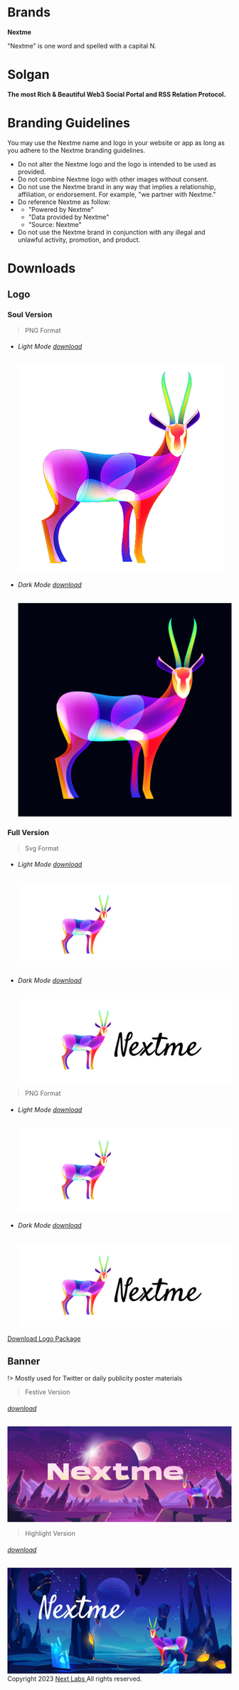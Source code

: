 # Brands

<strong>Nextme</strong>

<p>"Nextme" is one word and spelled with a capital N.</p>

# Solgan

<strong>The most Rich & Beautiful Web3 Social Portal and RSS Relation Protocol.</strong>

# Branding Guidelines

<p>You may use the Nextme name and logo in your website or app as long as you adhere to the Nextme branding guidelines.</p>

<ul class='pb-8'>
  <li>Do not alter the Nextme logo and the logo is intended to be used as provided.</li>
  <li>Do not combine Nextme logo with other images without consent.</li>
  <li>Do not use the Nextme brand in any way that implies a relationship, affiliation, or endorsement. For example, "we partner with Nextme."</li>
  <li>Do reference Nextme as follow:</li>
  <li>
    <ul class='list-disc'>
      <li>"Powered by Nextme"</li>
      <li>"Data provided by Nextme"</li>
      <li>"Source: Nextme"</li>
    </ul>
  </li>
  <li>Do not use the Nextme brand in conjunction with any illegal and unlawful activity, promotion, and product.</li>
</ul>

# Downloads

## Logo

### Soul Version

> PNG Format

<ul class='flex sm:gap-x-8'>
  <li>
    <h6 class='pb-4'>Light Mode
      <a class='ml-1' href='assets/images/logo/logo.png' download='Nextme_Logo_Light'>download</a>
    </h6>
    <img class='rounded-md' src='assets/images/logo/logo.png' />
  </li>
  <li>
    <h6 class='pb-4'>Dark Mode
     <a class='ml-1' href='assets/images/logo/logo_dark.png' download='Nextme_Logo_Dark'>download</a>
    </h6>
    <img class='rounded-md' src='assets/images/logo/logo_dark.png' />
  </li>
</ul>

### Full Version

> Svg Format

<ul class='flex sm:gap-x-8'>
  <li>
    <h6 class='pb-4'>Light Mode
      <a class='ml-1' href='assets/images/logo/logo_pro.svg' download='Nextme_Logo_Pro_Light'>download</a>
    </h6>
    <img class='rounded-md bg-black' src='assets/images/logo/logo_pro.svg' />
  </li>
  <li>
    <h6 class='pb-4'>Dark Mode
      <a class='ml-1' href='assets/images/logo/logo_pro_dark.svg' download='Nextme_Logo_Pro_Dark'>download</a>
    </h6>
    <img class='rounded-md bg-white' src='assets/images/logo/logo_pro_dark.svg' />
  </li>
</ul>

> PNG Format

<ul class='flex sm:gap-x-8'>
  <li>
    <h6 class='pb-4'>Light Mode
      <a class='ml-1' href='assets/images/logo/logo_pro.png' download='Nextme_Logo_Pro_Light'>download</a>
    </h6>
    <img class='rounded-md bg-black' src='assets/images/logo/logo_pro.png' />
  </li>
  <li>
    <h6 class='pb-4'>Dark Mode
      <a class='ml-1' href='assets/images/logo/logo_pro_dark.png' download='Nextme_Logo_Pro_Dark'>download</a>
    </h6>
    <img class='rounded-md bg-white' src='assets/images/logo/logo_pro_dark.png' />
  </li>
</ul>

<section class='pt-16 pb-6 text-center'>
<a class='bg-black p-4 px-8 rounded-full' href='assets/images/logo.zip' download='Nextme_Logo'>Download Logo Package</a>
</section>

## Banner

!> Mostly used for Twitter or daily publicity poster materials

> Festive Version

<section>
  <h6 class='pb-4'>
    <a class='ml-1' href='assets/images/banner/Brand_Banner_01.jpg' download='Nextme_Brand_Banner_01'>download</a>
  </h6>
  <img class='rounded-lg' src='assets/images/banner/Brand_Banner_01.jpg' />
</section>

> Highlight Version

<section>
  <h6 class='pb-4'>
    <a class='ml-1' href='assets/images/banner/Brand_Banner_02.jpg' download='Nextme_Brand_Banner_02'>download</a>
  </h6>
  <img class='rounded-lg' src='assets/images/banner/Brand_Banner_02.jpg' />
</section>

<footer class='pt-20 max-sm:pb-8 text-center safe-area-inset-bottom text-sm text-neutral-700'>
  <label>Copyright 2023</label>
  <a 
    href='https://nextme.one'
    target="_blank"
    rel="noopener noreferrer nofollow"
    class='mx-0.5 bg-clip-text !text-transparent bg-gradient-to-r from-sky-500 to-fuchsia-500'
  >Next Labs
  </a>
  <label className="-ml-0.5">All rights reserved.</label>
</footer>
